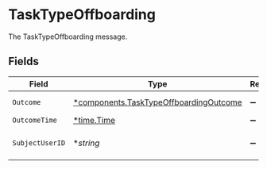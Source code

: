 # TaskTypeOffboarding

The TaskTypeOffboarding message.


## Fields

| Field                                                                                           | Type                                                                                            | Required                                                                                        | Description                                                                                     |
| ----------------------------------------------------------------------------------------------- | ----------------------------------------------------------------------------------------------- | ----------------------------------------------------------------------------------------------- | ----------------------------------------------------------------------------------------------- |
| `Outcome`                                                                                       | [*components.TaskTypeOffboardingOutcome](../../models/components/tasktypeoffboardingoutcome.md) | :heavy_minus_sign:                                                                              | The outcome field.                                                                              |
| `OutcomeTime`                                                                                   | [*time.Time](https://pkg.go.dev/time#Time)                                                      | :heavy_minus_sign:                                                                              | N/A                                                                                             |
| `SubjectUserID`                                                                                 | **string*                                                                                       | :heavy_minus_sign:                                                                              | The subjectUserId field.                                                                        |
